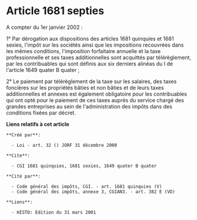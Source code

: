# Article 1681 septies

A compter du 1er janvier 2002 :

1° Par dérogation aux dispositions des articles 1681 quinquies et 1681 sexies, l'impôt sur les sociétés ainsi que les
impositions recouvrées dans les mêmes conditions, l'imposition forfaitaire annuelle et la taxe professionnelle et ses taxes
additionnelles sont acquittés par télérèglement, par les contribuables qui sont définis aux six derniers alinéas du I de
l'article 1649 quater B quater ;

2° Le paiement par télérèglement de la taxe sur les salaires, des taxes foncières sur les propriétés bâties et non bâties et
de leurs taxes additionnelles et annexes est également obligatoire pour les contribuables qui ont opté pour le paiement de
ces taxes auprès du service chargé des grandes entreprises au sein de l'administration des impôts dans des conditions fixées
par décret.

**Liens relatifs à cet article**

	**Créé par**:

	  - Loi - art. 32 () JORF 31 décembre 2000

	**Cite**:

	  - CGI 1681 quinquies, 1681 sexies, 1649 quater B quater

	**Cité par**:

	  - Code général des impôts, CGI. - art. 1681 quinquies (V)
	  - Code général des impôts, annexe 3, CGIAN3. - art. 382 E (VD)

	**Liens**:

	  - HISTO: Edition du 31 mars 2001
